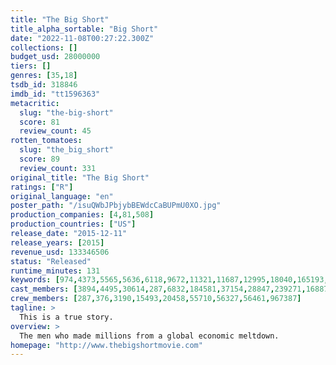 ```yaml
---
title: "The Big Short"
title_alpha_sortable: "Big Short"
date: "2022-11-08T00:27:22.300Z"
collections: []
budget_usd: 28000000
tiers: []
genres: [35,18]
tsdb_id: 318846
imdb_id: "tt1596363"
metacritic:
  slug: "the-big-short"
  score: 81
  review_count: 45
rotten_tomatoes:
  slug: "the_big_short"
  score: 89
  review_count: 331
original_title: "The Big Short"
ratings: ["R"]
original_language: "en"
poster_path: "/isuQWbJPbjybBEWdcCaBUPmU0XO.jpg"
production_companies: [4,81,508]
production_countries: ["US"]
release_date: "2015-12-11"
release_years: [2015]
revenue_usd: 133346506
status: "Released"
runtime_minutes: 131
keywords: [974,4373,5565,5636,6118,9672,11321,11687,12995,18040,165193,179867,188072]
cast_members: [3894,4495,30614,287,6832,184581,37154,28847,239271,168877,3141,543261,1213603,141034,1629633,154917,1651994,234352,77948]
crew_members: [287,376,3190,15493,20458,55710,56327,56461,967387]
tagline: >
  This is a true story.
overview: >
  The men who made millions from a global economic meltdown.
homepage: "http://www.thebigshortmovie.com"
---
```

